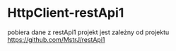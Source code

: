 # HttpClient-restApi1
pobiera dane z restApi1
projekt jest zależny od projektu https://github.com/MstrJ/restApi1
